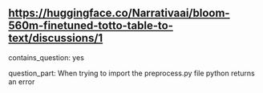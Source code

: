 ## https://huggingface.co/Narrativaai/bloom-560m-finetuned-totto-table-to-text/discussions/1

contains_question: yes

question_part: 
When trying to import the preprocess.py file python returns an error
